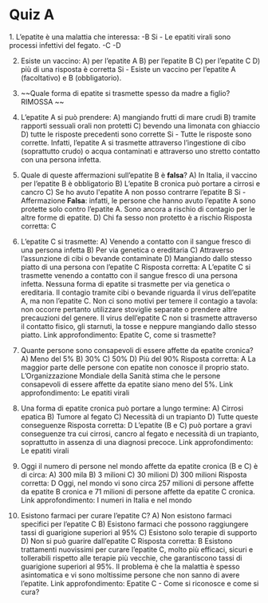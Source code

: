 # Quiz A

<QuizQuestion > 1. L’epatite è una malattia che interessa: <QuizChoice ans="stomaco" /> -B <QuizChoice ans="fegato" yes >Si - Le epatiti virali sono processi infettivi del fegato.</QuizChoice> -C <QuizChoice ans="cuore" /> -D <QuizChoice ans="pancreas" /></QuizQuestion>

2. Esiste un vaccino:
   A) per l’epatite A
   B) per l’epatite B
   C) per l’epatite C
   D) più di una risposta è corretta
   Si - Esiste un vaccino per l’epatite A (facoltativo) e B (obbligatorio).

3. ~~Quale forma di epatite si trasmette spesso da madre a figlio? RIMOSSA ~~

4. L’epatite A si può prendere:
   A) mangiando frutti di mare crudi
   B) tramite rapporti sessuali orali non protetti
   C) bevendo una limonata con ghiaccio
   D) tutte le risposte precedenti sono corrette
   Si - Tutte le risposte sono corrette. Infatti, l’epatite A si trasmette attraverso l’ingestione di cibo (soprattutto crudo) o acqua contaminati e attraverso uno stretto contatto con una persona infetta.

5. Quale di queste affermazioni sull’epatite B è **falsa**?
   A) In Italia, il vaccino per l’epatite B è obbligatorio
   B) L’epatite B cronica può portare a cirrosi e cancro
   C) Se ho avuto l'epatite A non posso contrarre l’epatite B
   Si - Affermazione **Falsa**: infatti, le persone che hanno avuto l’epatite A sono protette solo contro l’epatite A. Sono ancora a rischio di contagio per le altre forme di epatite.
   D) Chi fa sesso non protetto è a rischio
   Risposta corretta: C

6. L’epatite C si trasmette:
   A) Venendo a contatto con il sangue fresco di una persona infetta
   B) Per via genetica o ereditaria
   C) Attraverso l’assunzione di cibi o bevande contaminate
   D) Mangiando dallo stesso piatto di una persona con l’epatite C
   Risposta corretta: A
   L’epatite C si trasmette venendo a contatto con il sangue fresco di una persona infetta. Nessuna forma di epatite si trasmette per via genetica o ereditaria. Il contagio tramite cibi o bevande riguarda il virus dell’epatite A, ma non l’epatite C.
   Non ci sono motivi per temere il contagio a tavola: non occorre pertanto utilizzare stoviglie separate o prendere altre precauzioni del genere. Il virus dell’epatite C non si trasmette attraverso il contatto fisico, gli starnuti, la tosse e neppure mangiando dallo stesso piatto.
   Link approfondimento: Epatite C, come si trasmette?

7. Quante persone sono consapevoli di essere affette da epatite cronica?
   A) Meno del 5%
   B) 30%
   C) 50%
   D) Più del 90%
   Risposta corretta: A
   La maggior parte delle persone con epatite non conosce il proprio stato. L’Organizzazione Mondiale della Sanità stima che le persone consapevoli di essere affette da epatite siano meno del 5%.
   Link approfondimento: Le epatiti virali

8. Una forma di epatite cronica può portare a lungo termine:
   A) Cirrosi epatica
   B) Tumore al fegato
   C) Necessità di un trapianto
   D) Tutte queste conseguenze
   Risposta corretta: D
   L’epatite (B e C) può portare a gravi conseguenze tra cui cirrosi, cancro al fegato e necessità di un trapianto, soprattutto in assenza di una diagnosi precoce.
   Link approfondimento: Le epatiti virali

9. Oggi il numero di persone nel mondo affette da epatite cronica (B e C) è di circa:
   A) 300 mila
   B) 3 milioni
   C) 30 milioni
   D) 300 milioni
   Risposta corretta: D
   Oggi, nel mondo vi sono circa 257 milioni di persone affette da epatite B cronica e 71 milioni di persone affette da epatite C cronica.
   Link approfondimento: I numeri in Italia e nel mondo

10. Esistono farmaci per curare l’epatite C?
    A) Non esistono farmaci specifici per l’epatite C
    B) Esistono farmaci che possono raggiungere tassi di guarigione superiori al 95%
    C) Esistono solo terapie di supporto
    D) Non si può guarire dall’epatite C
    Risposta corretta: B
    Esistono trattamenti nuovissimi per curare l’epatite C, molto più efficaci, sicuri e tollerabili rispetto alle terapie più vecchie, che garantiscono tassi di guarigione superiori al 95%. Il problema è che la malattia è spesso asintomatica e vi sono moltissime persone che non sanno di avere l’epatite.
    Link approfondimento: Epatite C - Come si riconosce e come si cura?
